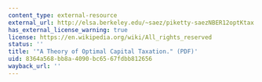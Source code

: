 ```yaml
---
content_type: external-resource
external_url: http://elsa.berkeley.edu/~saez/piketty-saezNBER12optKtax.pdf
has_external_license_warning: true
license: https://en.wikipedia.org/wiki/All_rights_reserved
status: ''
title: '"A Theory of Optimal Capital Taxation." (PDF)'
uid: 8364a568-bb8a-4090-bc65-67fdbb812656
wayback_url: ''
---
```

